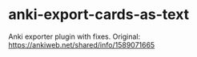 # anki-export-cards-as-text
Anki exporter plugin with fixes. Original: https://ankiweb.net/shared/info/1589071665
